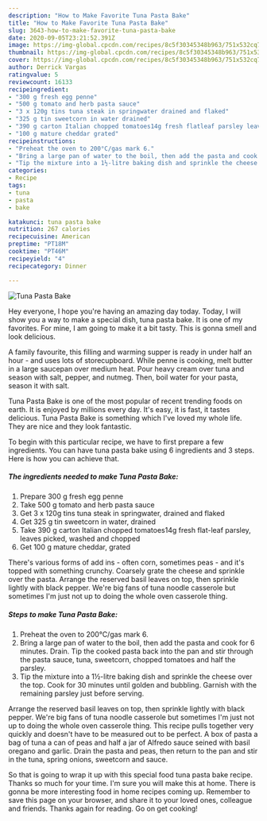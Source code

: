 ```yaml
---
description: "How to Make Favorite Tuna Pasta Bake"
title: "How to Make Favorite Tuna Pasta Bake"
slug: 3643-how-to-make-favorite-tuna-pasta-bake
date: 2020-09-05T23:21:52.391Z
image: https://img-global.cpcdn.com/recipes/8c5f30345348b963/751x532cq70/tuna-pasta-bake-recipe-main-photo.jpg
thumbnail: https://img-global.cpcdn.com/recipes/8c5f30345348b963/751x532cq70/tuna-pasta-bake-recipe-main-photo.jpg
cover: https://img-global.cpcdn.com/recipes/8c5f30345348b963/751x532cq70/tuna-pasta-bake-recipe-main-photo.jpg
author: Derrick Vargas
ratingvalue: 5
reviewcount: 16133
recipeingredient:
- "300 g fresh egg penne"
- "500 g tomato and herb pasta sauce"
- "3 x 120g tins tuna steak in springwater drained and flaked"
- "325 g tin sweetcorn in water drained"
- "390 g carton Italian chopped tomatoes14g fresh flatleaf parsley leaves picked washed and chopped"
- "100 g mature cheddar grated"
recipeinstructions:
- "Preheat the oven to 200°C/gas mark 6."
- "Bring a large pan of water to the boil, then add the pasta and cook for 6 minutes. Drain. Tip the cooked pasta back into the pan and stir through the pasta sauce, tuna, sweetcorn, chopped tomatoes and half the parsley."
- "Tip the mixture into a 1½-litre baking dish and sprinkle the cheese over the top. Cook for 30 minutes until golden and bubbling. Garnish with the remaining parsley just before serving."
categories:
- Recipe
tags:
- tuna
- pasta
- bake

katakunci: tuna pasta bake 
nutrition: 267 calories
recipecuisine: American
preptime: "PT18M"
cooktime: "PT46M"
recipeyield: "4"
recipecategory: Dinner

---
```



![Tuna Pasta Bake](https://img-global.cpcdn.com/recipes/8c5f30345348b963/751x532cq70/tuna-pasta-bake-recipe-main-photo.jpg)

Hey everyone, I hope you're having an amazing day today. Today, I will show you a way to make a special dish, tuna pasta bake. It is one of my favorites. For mine, I am going to make it a bit tasty. This is gonna smell and look delicious.

A family favourite, this filling and warming supper is ready in under half an hour - and uses lots of storecupboard. While penne is cooking, melt butter in a large saucepan over medium heat. Pour heavy cream over tuna and season with salt, pepper, and nutmeg. Then, boil water for your pasta, season it with salt.

Tuna Pasta Bake is one of the most popular of recent trending foods on earth. It is enjoyed by millions every day. It's easy, it is fast, it tastes delicious. Tuna Pasta Bake is something which I've loved my whole life. They are nice and they look fantastic.


To begin with this particular recipe, we have to first prepare a few ingredients. You can have tuna pasta bake using 6 ingredients and 3 steps. Here is how you can achieve that.

<!--inarticleads1-->

##### The ingredients needed to make Tuna Pasta Bake:

1. Prepare 300 g fresh egg penne
1. Take 500 g tomato and herb pasta sauce
1. Get 3 x 120g tins tuna steak in springwater, drained and flaked
1. Get 325 g tin sweetcorn in water, drained
1. Take 390 g carton Italian chopped tomatoes14g fresh flat-leaf parsley, leaves picked, washed and chopped
1. Get 100 g mature cheddar, grated


There&#39;s various forms of add ins - often corn, sometimes peas - and it&#39;s topped with something crunchy. Coarsely grate the cheese and sprinkle over the pasta. Arrange the reserved basil leaves on top, then sprinkle lightly with black pepper. We&#39;re big fans of tuna noodle casserole but sometimes I&#39;m just not up to doing the whole oven casserole thing. 

<!--inarticleads2-->

##### Steps to make Tuna Pasta Bake:

1. Preheat the oven to 200°C/gas mark 6.
1. Bring a large pan of water to the boil, then add the pasta and cook for 6 minutes. Drain. Tip the cooked pasta back into the pan and stir through the pasta sauce, tuna, sweetcorn, chopped tomatoes and half the parsley.
1. Tip the mixture into a 1½-litre baking dish and sprinkle the cheese over the top. Cook for 30 minutes until golden and bubbling. Garnish with the remaining parsley just before serving.


Arrange the reserved basil leaves on top, then sprinkle lightly with black pepper. We&#39;re big fans of tuna noodle casserole but sometimes I&#39;m just not up to doing the whole oven casserole thing. This recipe pulls together very quickly and doesn&#39;t have to be measured out to be perfect. A box of pasta a bag of tuna a can of peas and half a jar of Alfredo sauce seined with basil oregano and garlic. Drain the pasta and peas, then return to the pan and stir in the tuna, spring onions, sweetcorn and sauce. 

So that is going to wrap it up with this special food tuna pasta bake recipe. Thanks so much for your time. I'm sure you will make this at home. There is gonna be more interesting food in home recipes coming up. Remember to save this page on your browser, and share it to your loved ones, colleague and friends. Thanks again for reading. Go on get cooking!
